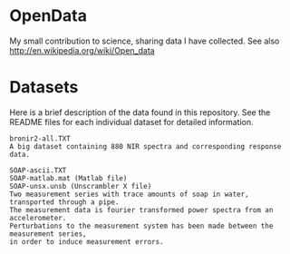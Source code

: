 OpenData
========
My small contribution to science, sharing data I have collected.
See also http://en.wikipedia.org/wiki/Open_data

Datasets
========
Here is a brief description of the data found in this repository. See the README files for 
each individual dataset for detailed information.

    bronir2-all.TXT
    A big dataset containing 880 NIR spectra and corresponding response data.

    SOAP-ascii.TXT
    SOAP-matlab.mat (Matlab file)
    SOAP-unsx.unsb (Unscrambler X file)
    Two measurement series with trace amounts of soap in water, transported through a pipe.
    The measurement data is fourier transformed power spectra from an accelerometer.
    Perturbations to the measurement system has been made between the measurement series, 
    in order to induce measurement errors.
